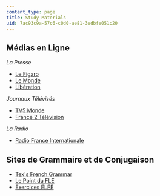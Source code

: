 ```yaml
---
content_type: page
title: Study Materials
uid: 7ac93c9a-57c6-c0d0-ae81-3edbfe051c20
---
```


Médias en Ligne
---------------

_La Presse_

*   [Le Figaro](http://www.lefigaro.fr/)
*   [Le Monde](http://www.lemonde.fr/)
*   [Libération](http://www.liberation.fr/)

_Journaux Télévisés_

*   [TV5 Monde](http://www.tv5.org/)
*   [France 2 Télévision](http://www.france2.fr/)

_La Radio_

*   [Radio France Internationale](http://www.rfi.fr/)

Sites de Grammaire et de Conjugaison
------------------------------------

*   [Tex's French Grammar](http://www.laits.utexas.edu/tex/gr/index.html)
*   [Le Point du FLE](http://www.lepointdufle.net/)
*   [Exercices ELFE](http://www.brown.edu/Departments/French/resources/elfe/index.php)